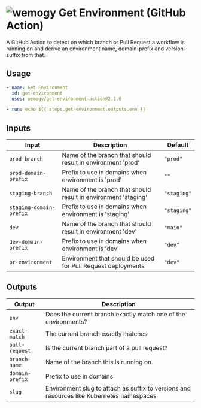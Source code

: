 # ![wemogy](https://wemogyimages.blob.core.windows.net/logos/wemogy-github-tiny.png) Get Environment (GitHub Action)

A GitHub Action to detect on which branch or Pull Request a workflow is running on and derive an environment name, domain-prefix and version-suffix from that.

## Usage

```yaml
- name: Get Environment
  id: get-environment
  uses: wemogy/get-environment-action@2.1.0

- run: echo ${{ steps.get-environment.outputs.env }}
```

## Inputs

| Input                   | Description                                                    | Default     |
| ----------------------- | -------------------------------------------------------------- | ----------- |
| `prod-branch`           | Name of the branch that should result in environment 'prod'    | `"prod"`    |
| `prod-domain-prefix`    | Prefix to use in domains when environment is 'prod'            | `""`        |
| `staging-branch`        | Name of the branch that should result in environment 'staging' | `"staging"` |
| `staging-domain-prefix` | Prefix to use in domains when environment is 'staging'         | `"staging"` |
| `dev`                   | Name of the branch that should result in environment 'dev'     | `"main"`    |
| `dev-domain-prefix`     | Prefix to use in domains when environment is 'dev'             | `"dev"`     |
| `pr-environment`        | Environment that should be used for Pull Request deployments   | `"dev"`     |

## Outputs

| Output           | Description                                                    |
| ---------------- | -------------------------------------------------------------- |
| `env`            | Does the current branch exactly match one of the environments? |
| `exact-match`    | The current branch exactly matches                             |
| `pull-request`   | Is the current branch part of a pull request?                  |
| `branch-name`    | Name of the branch this is running on.                         |
| `domain-prefix`  | Prefix to use in domains                                       |
| `slug`           | Environment slug to attach as suffix to versions and resources like Kubernetes namespaces |
